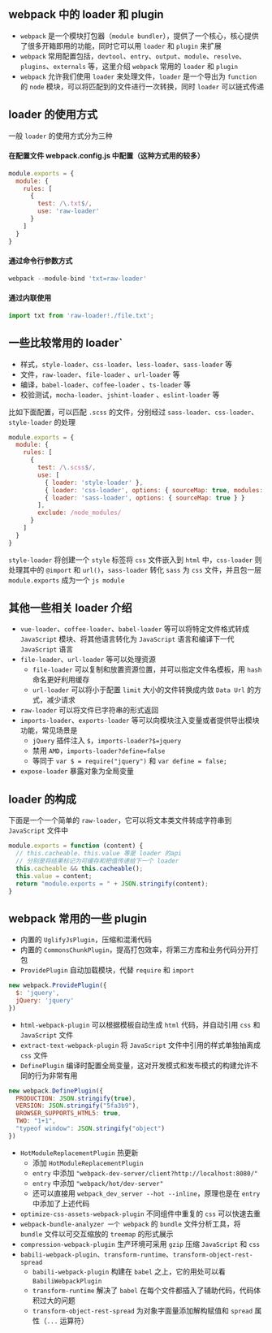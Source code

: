 ## webpack 中的 loader 和 plugin

* `webpack` 是一个模块打包器（`module bundler`），提供了一个核心，核心提供了很多开箱即用的功能，同时它可以用 `loader` 和 `plugin` 来扩展
* `webpack` 常用配置包括，`devtool`、`entry`、`output`、`module`、`resolve`、`plugins`、`externals` 等，这里介绍 `webpack` 常用的 `loader` 和 `plugin`
* `webpack` 允许我们使用 `loader` 来处理文件，`loader` 是一个导出为 `function` 的 `node` 模块，可以将匹配到的文件进行一次转换，同时 `loader` 可以链式传递

## loader 的使用方式

一般 `loader` 的使用方式分为三种

#### 在配置文件 webpack.config.js 中配置（这种方式用的较多）

```js
module.exports = {
  module: {
    rules: [
      {
        test: /\.txt$/,
        use: 'raw-loader'
      }
    ]
  }
}
```

#### 通过命令行参数方式

```js
webpack --module-bind 'txt=raw-loader'
```

#### 通过内联使用

```js
import txt from 'raw-loader!./file.txt';
```


## 一些比较常用的 loader`

* 样式，`style-loader`、`css-loader`、`less-loader`、`sass-loader` 等
* 文件，`raw-loader`、`file-loader` 、`url-loader` 等
* 编译，`babel-loader`、`coffee-loader` 、`ts-loader` 等
* 校验测试，`mocha-loader`、`jshint-loader` 、`eslint-loader` 等

比如下面配置，可以匹配 `.scss` 的文件，分别经过 `sass-loader`、`css-loader`、`style-loader` 的处理

```js
module.exports = {
  module: {
    rules: [
      {
        test: /\.scss$/,
        use: [
          { loader: 'style-loader' },
          { loader: 'css-loader', options: { sourceMap: true, modules: true } },
          { loader: 'sass-loader', options: { sourceMap: true } }
        ],
        exclude: /node_modules/
      }
    ]
  }
}
```

`style-loader` 将创建一个 `style` 标签将 `css` 文件嵌入到 `html` 中，`css-loader` 则处理其中的 `@import` 和 `url()`，`sass-loader` 转化 `sass` 为 `css` 文件，并且包一层 `module.exports` 成为一个 `js module`


## 其他一些相关 loader 介绍

* `vue-loader`、`coffee-loader`、`babel-loader` 等可以将特定文件格式转成 `JavaScript` 模块、将其他语言转化为 `JavaScript` 语言和编译下一代 `JavaScript` 语言
* `file-loader`、`url-loader` 等可以处理资源
  * `file-loader` 可以复制和放置资源位置，并可以指定文件名模板，用 `hash` 命名更好利用缓存
  * `url-loader` 可以将小于配置 `limit` 大小的文件转换成内敛 `Data Url` 的方式，减少请求
* `raw-loader` 可以将文件已字符串的形式返回
* `imports-loader`、`exports-loader` 等可以向模块注入变量或者提供导出模块功能，常见场景是
  * `jQuery` 插件注入 `$`，`imports-loader?$=jquery`
  * 禁用 `AMD`，`imports-loader?define=false`
  * 等同于 `var $ = require("jquery")` 和 `var define = false;`
* `expose-loader` 暴露对象为全局变量



## loader 的构成

下面是一个一个简单的 `raw-loader`，它可以将文本类文件转成字符串到 `JavaScript` 文件中

```js
module.exports = function (content) {
  // this.cacheable、this.value 等是 loader 的api
  // 分别是将结果标记为可缓存和把值传递给下一个 loader
  this.cacheable && this.cacheable();
  this.value = content;
  return "module.exports = " + JSON.stringify(content);
}
```



## webpack 常用的一些 plugin

* 内置的 `UglifyJsPlugin`，压缩和混淆代码
* 内置的 `CommonsChunkPlugin`，提高打包效率，将第三方库和业务代码分开打包
* `ProvidePlugin` 自动加载模块，代替 `require` 和 `import`

```js
new webpack.ProvidePlugin({
  $: 'jquery',
  jQuery: 'jquery'
})
```

* `html-webpack-plugin` 可以根据模板自动生成 `html` 代码，并自动引用 `css` 和 `JavaScript` 文件
* `extract-text-webpack-plugin` 将 `JavaScript` 文件中引用的样式单独抽离成 `css` 文件
* `DefinePlugin` 编译时配置全局变量，这对开发模式和发布模式的构建允许不同的行为非常有用

```js
new webpack.DefinePlugin({
  PRODUCTION: JSON.stringify(true),
  VERSION: JSON.stringify("5fa3b9"),
  BROWSER_SUPPORTS_HTML5: true,
  TWO: "1+1",
  "typeof window": JSON.stringify("object")
})
```

* `HotModuleReplacementPlugin` 热更新
  * 添加 `HotModuleReplacementPlugin`
  * `entry` 中添加 `"webpack-dev-server/client?http://localhost:8080/"`
  * `entry` 中添加 `"webpack/hot/dev-server"`
  * 还可以直接用 `webpack_dev_server --hot --inline`，原理也是在 `entry` 中添加了上述代码
* `optimize-css-assets-webpack-plugin` 不同组件中重复的 `css` 可以快速去重
* `webpack-bundle-analyzer 一个 webpack` 的 `bundle` 文件分析工具，将 `bundle` 文件以可交互缩放的 `treemap` 的形式展示
* `compression-webpack-plugin` 生产环境可采用 `gzip` 压缩 `JavaScript` 和 `css`
* `babili-webpack-plugin`、`transform-runtime`、`transform-object-rest-spread`
  * `babili-webpack-plugin` 构建在 `babel` 之上，它的用处可以看 `BabiliWebpackPlugin`
  * `transform-runtime` 解决了 `babel` 在每个文件都插入了辅助代码，代码体积过大的问题
  * `transform-object-rest-spread` 为对象字面量添加解构赋值和 `spread` 属性（`...` 运算符）